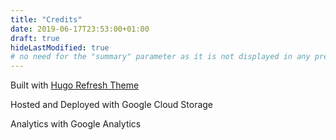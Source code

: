 ```yaml
---
title: "Credits"
date: 2019-06-17T23:53:00+01:00
draft: true
hideLastModified: true
# no need for the "summary" parameter as it is not displayed in any previews
---
```


Built with [Hugo Refresh Theme](https://themes.gohugo.io/hugo-refresh/) 

Hosted and Deployed with Google Cloud Storage

Analytics with Google Analytics
